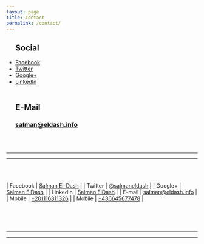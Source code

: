 ```yaml
---
layout: page
title: Contact
permalink: /contact/
---
```


<section>
  <ul id='services'>
    <h2>Social</h2>
    <a href="https://facebook.com/E.K.S.619"><li>
      <div class='entypo-facebook'></div>
      <span>Facebook</span>
    </li></a>
    <a href="https://twitter.com/salmaneldash"><li>
      <div class='entypo-twitter'></div>
      <span>Twitter</span>
    </li></a>
    <a href="https://plus.google.com/+SalmanElDash"><li>
      <div class='entypo-gplus'></div>
      <span>Google+</span>
    </li></a>
    <a href="https://www.linkedin.com/in/salmaneldash"><li>
      <div class='entypo-linkedin'></div>
      <span>LinkedIn</span>
    </li></a>
    <br>
  <h2>E-Mail</h2>
  <h3><a href="mailto:salman@eldash.info">salman@eldash.info</a></h3>
  </ul>
</section>

<br><br>

***
___

<br><br>

| Facebook   | [Salman El-Dash](https://facebook.com/E.K.S.619) |
| Twitter    | [@salmaneldash](https://twitter.com/salmaneldash) |
| Google+    | [Salman ElDash](https://plus.google.com/+SalmanElDash) |
| LinkedIn   | [Salman ElDash](https://www.linkedin.com/in/salmaneldash) |
| E-mail     | [salman@eldash.info](mailto:salman@eldash.info) |
| Mobile     | [+201116311326](tel:+201116311326) |
| Mobile     | [+436645677478](tel:+436645677478) |

<br><br><br>

***
___